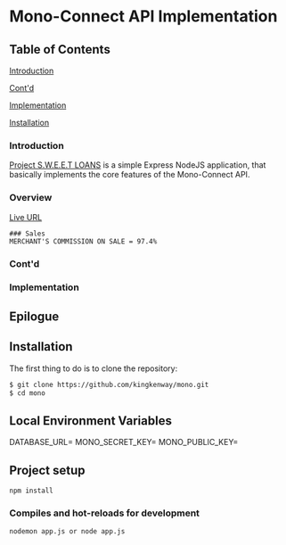 # Mono-Connect API Implementation

## Table of Contents  

[Introduction](#introduction) 

[Cont'd](#contd) 

[Implementation](#implementation) 

[Installation](#installation)  


### Introduction  

[Project S.W.E.E.T LOANS](https://jumgaapp.netlify.app/) is a simple Express NodeJS application, that basically implements the core features of the Mono-Connect API.  

### Overview  
[Live URL](https://sweet-loans.herokuapp.com/)  


```
### Sales
MERCHANT'S COMMISSION ON SALE = 97.4%  
```
  
### Cont'd

### Implementation  

## Epilogue  



## Installation

The first thing to do is to clone the repository:


```sh
$ git clone https://github.com/kingkenway/mono.git
$ cd mono
```

## Local Environment Variables
DATABASE_URL=<Your Mongo DB URL>
MONO_SECRET_KEY=<Your Mono Secret Key on your dashboard>
MONO_PUBLIC_KEY=<Your Mono Secret Key on your dashboard>

## Project setup
```
npm install
```

### Compiles and hot-reloads for development
```
nodemon app.js or node app.js
```
